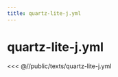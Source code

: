 ```yaml
---
title: quartz-lite-j.yml
---
```


# quartz-lite-j.yml

<script setup>
import DownloadButton from '@components/DownloadButton.vue'
</script>

<DownloadButton
  filePath="texts/quartz-lite-j.yml"
/>

<<< @//public/texts/quartz-lite-j.yml
